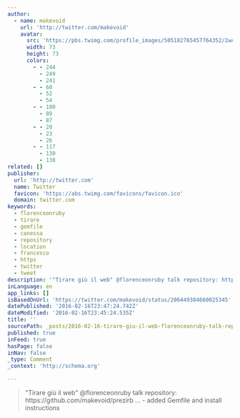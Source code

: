 ```yaml
---
author:
  - name: makevoid
    url: 'http://twitter.com/makevoid'
    avatar:
      src: 'https://pbs.twimg.com/profile_images/505182765457764352/2wAnUl4N_bigger.jpeg'
      width: 73
      height: 73
      colors:
        - - 244
          - 249
          - 241
        - - 60
          - 52
          - 54
        - - 100
          - 89
          - 87
        - - 20
          - 23
          - 26
        - - 117
          - 130
          - 138
related: []
publisher:
  url: 'http://twitter.com'
  name: Twitter
  favicon: 'https://abs.twimg.com/favicons/favicon.ico'
  domain: twitter.com
keywords:
  - florenceonruby
  - tirare
  - gemfile
  - canessa
  - repository
  - location
  - francesco
  - https
  - twitter
  - tweet
description: '"Tirare giù il web" @florenceonruby talk repository: https://github.com/makevoid/prezirb ... - added Gemfile and install instructions'
inLanguage: en
app_links: []
isBasedOnUrl: 'https://twitter.com/makevoid/status/206449384660025345'
datePublished: '2016-02-16T23:47:24.742Z'
dateModified: '2016-02-16T23:45:24.535Z'
title: ''
sourcePath: _posts/2016-02-16-tirare-giu-il-web-florenceonruby-talk-repository-https.md
published: true
inFeed: true
hasPage: false
inNav: false
_type: Comment
_context: 'http://schema.org'

---
```

> "Tirare giù il web" &commat;florenceonruby talk repository&colon; https&colon;&sol;&sol;github&period;com&sol;makevoid&sol;prezirb &period;&period;&period; - added Gemfile and install instructions